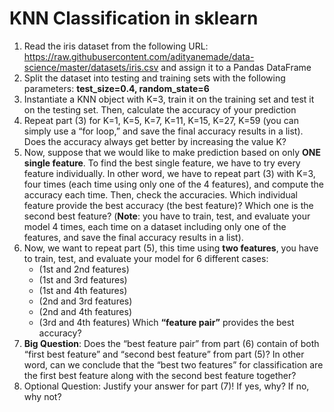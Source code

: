 # KNN Classification in sklearn
1. Read the iris dataset from the following URL:
https://raw.githubusercontent.com/adityanemade/data-science/master/datasets/iris.csv
and assign it to a Pandas DataFrame
2. Split the dataset into testing and training sets with the following parameters:
**test_size=0.4, random_state=6**
3. Instantiate a KNN object with K=3, train it on the training set and test it on the testing set.
Then, calculate the accuracy of your prediction
4. Repeat part (3) for K=1, K=5, K=7, K=11, K=15, K=27, K=59 (you can simply use a “for loop,”
and save the final accuracy results in a list). Does the accuracy always get better by
increasing the value K?
5. Now, suppose that we would like to make prediction based on only **ONE single feature**.
To find the best single feature, we have to try every feature individually. In other word,
we have to repeat part (3) with K=3, four times (each time using only one of the 4
features), and compute the accuracy each time. Then, check the accuracies.
Which individual feature provide the best accuracy (the best feature)? Which one is the
second best feature? (**Note**: you have to train, test, and evaluate your model 4 times,
each time on a dataset including only one of the features, and save the final accuracy
results in a list).
6. Now, we want to repeat part (5), this time using **two features**, you have to train, test, and evaluate your model for 6 different cases:
    - (1st and 2nd features)
    - (1st and 3rd features)
    - (1st and 4th features)
    - (2nd and 3rd features)
    - (2nd and 4th features)
    - (3rd and 4th features)
  Which **“feature pair”** provides the best accuracy?
7. **Big Question**: Does the “best feature pair” from part (6) contain of both “first best feature”
and “second best feature” from part (5)? In other word, can we conclude that the “best
two features” for classification are the first best feature along with the second best feature
together?
8. Optional Question: Justify your answer for part (7)! If yes, why? If no, why not?

